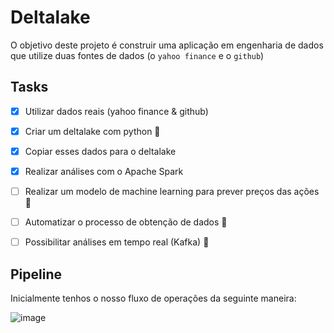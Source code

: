 # **Deltalake**

O objetivo deste projeto é construir uma aplicação em engenharia de dados que utilize duas fontes de dados (o `yahoo finance` e o `github`)

## Tasks

- [x] Utilizar dados reais (yahoo finance & github) 
- [x] Criar um deltalake com python 🎉
- [x] Copiar esses dados para o deltalake
- [x] Realizar análises com o Apache Spark
- [ ] Realizar um modelo de machine learning para prever preços das ações 🎉
- [ ] Automatizar o processo de obtenção de dados 🎉 
- [ ] Possibilitar análises em tempo real (Kafka) 🎉


 
## Pipeline

Inicialmente tenhos o nosso fluxo de operações da seguinte maneira: <br />

![image](https://github.com/cantaruttim/Deltalake/assets/81988636/75edf2a2-f943-42e3-83d8-f53b43e9b99e)
